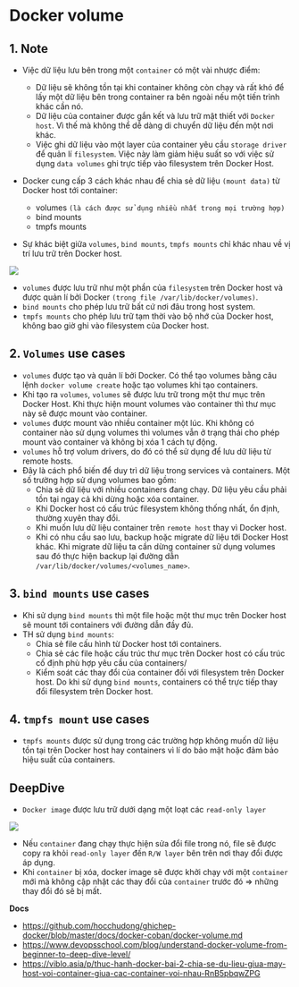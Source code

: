 # Docker volume
## 1. Note
- Việc dữ liệu lưu bên trong một `container` có một vài nhược điểm:
  + Dữ liệu sẽ không tồn tại khi container không còn chạy và rất khó để lấy một dữ liệu bên trong container ra bên ngoài nếu một tiến trình khác cần nó.
  + Dữ liệu của container được gắn kết và lưu trữ mật thiết với `Docker host`. Vì thế mà không thể dễ dàng di chuyển dữ liệu đến một nơi khác.
  + Việc ghi dữ liệu vào một layer của container yêu cầu `storage driver` để quản lí `filesystem`. Việc này làm giảm hiệu suất so với việc sử dụng `data volumes` ghi trực tiếp vào filesystem trên Docker Host.

- Docker cung cấp 3 cách khác nhau để chia sẻ dữ liệu `(mount data)` từ Docker host tới container:
  + volumes `(là cách được sử dụng nhiều nhất trong mọi trường hợp)`
  + bind mounts
  + tmpfs mounts

- Sự khác biệt giữa `volumes`, `bind mounts`, `tmpfs mounts` chỉ khác nhau về vị trí lưu trữ trên Docker host.

![](https://github.com/khanhnt99/ghichep-docker/raw/master/images/types-of-mounts.png)

- `volumes` được lưu trữ như một phần của `filesystem` trên Docker host và được quản lí bởi Docker `(trong file /var/lib/docker/volumes)`.
- `bind mounts` cho phép lưu trữ bất cứ nơi đâu trong host system.
- `tmpfs mounts` cho phép lưu trữ tạm thời vào bộ nhớ của Docker host, không bao giờ ghi vào filesystem của Docker host.

## 2. `Volumes` use cases
- `volumes` được tạo và quản lí bởi Docker. Có thể tạo volumes bằng câu lệnh `docker volume create` hoặc tạo volumes khi tạo containers.
- Khi tạo ra `volumes`, `volumes` sẽ được lưu trữ trong một thư mục trên Docker Host. Khi thực hiện mount volumes vào container thì thư mục này sẽ được mount vào container.
- `volumes` được mount vào nhiều container một lúc. Khi không có container nào sử dụng volumes thì volumes vẫn ở trạng thái cho phép mount vào container và không bị xóa 1 cách tự động.
- `volumes` hỗ trợ volum drivers, do đó có thể sử dụng để lưu dữ liệu từ remote hosts.
- Đây là cách phổ biến để duy trì dữ liệu trong services và containers. Một số trường hợp sử dụng volumes bao gồm:
  + Chia sẻ dữ liệu với nhiều containers đang chạy. Dữ liệu yêu cầu phải tồn tại ngay cả khi dừng hoặc xóa container.
  + Khi Docker host có cấu trúc filesystem không thống nhất, ổn định, thường xuyên thay đổi.
  + Khi muốn lưu dữ liệu container trên `remote host` thay vì Docker host.
  + Khi có nhu cầu sao lưu, backup hoặc migrate dữ liệu tới Docker Host khác. Khi migrate dữ liệu ta cần dừng container sử dụng volumes sau đó thực hiện backup lại đường dẫn `/var/lib/docker/volumes/<volumes_name>`.

## 3. `bind mounts` use cases
- Khi sử dụng `bind mounts` thì một file hoặc một thư mục trên Docker host sẽ mount tới containers với đường dẫn đầy đủ.
- TH sử dụng `bind mounts`:
  + Chia sẻ file cấu hình từ Docker host tới containers.
  + Chia sẻ các file hoặc cấu trúc thư mục trên Docker host có cấu trúc cố định phù hợp yêu cầu của containers/
  + Kiểm soát các thay đổi của container đối với filesystem trên Docker host. Do khi sử dụng `bind mounts`, containers có thể trực tiếp thay đổi filesystem trên Docker host.

## 4. `tmpfs mount` use cases
- `tmpfs mounts` được sử dụng trong các trường hợp không muốn dữ liệu tồn tại trên Docker host hay containers vì lí do bảo mật hoặc đảm bảo hiệu suất của containers.

## DeepDive
- `Docker image` được lưu trữ dưới dạng một loạt các `read-only layer`

![](https://i.ibb.co/9c1tr65/docker-image-containers-layers.png)

- Nếu `container` đang chạy thực hiện sửa đổi file trong nó, file sẽ được copy ra khỏi `read-only layer` đến `R/W layer` bên trên nơi thay đổi được áp dụng.
- Khi `container` bị xóa, docker image sẽ được khởi chạy với một `container` mới mà không cập nhật các thay đổi của `container` trước đó => những thay đổi đó sẽ bị mất.



__Docs__
- https://github.com/hocchudong/ghichep-docker/blob/master/docs/docker-coban/docker-volume.md
- https://www.devopsschool.com/blog/understand-docker-volume-from-beginner-to-deep-dive-level/
- https://viblo.asia/p/thuc-hanh-docker-bai-2-chia-se-du-lieu-giua-may-host-voi-container-giua-cac-container-voi-nhau-RnB5pbqwZPG